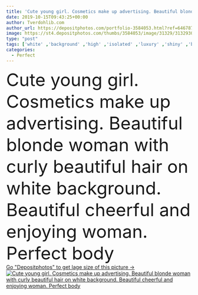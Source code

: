 ```yaml
---
title: 'Cute young girl. Cosmetics make up advertising. Beautiful blonde woman with curly beautiful hair on white background. Beautiful cheerful and enjoying woman. Perfect body.'
date: 2019-10-15T09:43:25+00:00
author: Tverdohlib.com
author_url: https://depositphotos.com/portfolio-3584053.html?ref=64678756
image: https://st4.depositphotos.com/thumbs/3584053/image/31329/313293006/api_thumb_450.jpg?forcejpeg=true
type: "post"
tags: ['white' ,'background' ,'high' ,'isolated' ,'luxury' ,'shiny' ,'beautiful' ,'beauty' ,'hair' ,'up' ,'face' ,'care' ,'eyes' ,'fashion' ,'skin' ,'eye' ,'woman' ,'cosmetic' ,'cosmetology' ,'eyelash' ,'make up' ,'makeup' ,'skincare' ,'clean' ,'salon' ,'shampoo' ,'hairdo' ,'hairstyle' ,'coiffure' ,'curly' ,'trendy' ,'blonde' ,'haircut' ,'hairdresser' ,'long' ,'look' ,'sexy' ,'vogue' ,'sensual' ,'seductive' ,'hairstyling' ,'haircare' ,'erotic' ,'visage' ,'lingerie' ,'panties' ,'glance' ,'panty' ,'high fashion' ]
categories: 
  - Perfect
---
```

<div aling="center">
            <font size="60"> Cute young girl. Cosmetics make up advertising. Beautiful blonde woman with curly beautiful hair on white background. Beautiful cheerful and enjoying woman. Perfect body</font>   
</div>
<div>
    <a href='https://st4.depositphotos.com/thumbs/3584053/image/31329/313293006/api_thumb_450.jpg?forcejpeg=true?ref=64678756' target=_blank > Go "Depositphotos" to get lage size of this picture ->
        <img href='https://st4.depositphotos.com/thumbs/3584053/image/31329/313293006/api_thumb_450.jpg?forcejpeg=true?ref=64678756' src='https://st4.depositphotos.com/3584053/31329/i/950/depositphotos_313293006-stock-photo-cute-young-girl-cosmetics-make.jpg?forcejpeg=true' alt='Cute young girl. Cosmetics make up advertising. Beautiful blonde woman with curly beautiful hair on white background. Beautiful cheerful and enjoying woman. Perfect body' >
    </a>
</div>

